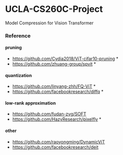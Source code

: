 # UCLA-CS260C-Project
Model Compression for Vision Transformer



### Reference

#### pruning

- https://github.com/Cydia2018/ViT-cifar10-pruning *
- https://github.com/zhuang-group/spvit *

#### quantization

- https://github.com/linyang-zhh/FQ-ViT *
- https://github.com/facebookresearch/diffq *

#### low-rank approximation

- https://github.com/fudan-zvg/SOFT
- https://github.com/HazyResearch/pixelfly *

#### other

- https://github.com/raoyongming/DynamicViT
- https://github.com/facebookresearch/deit

